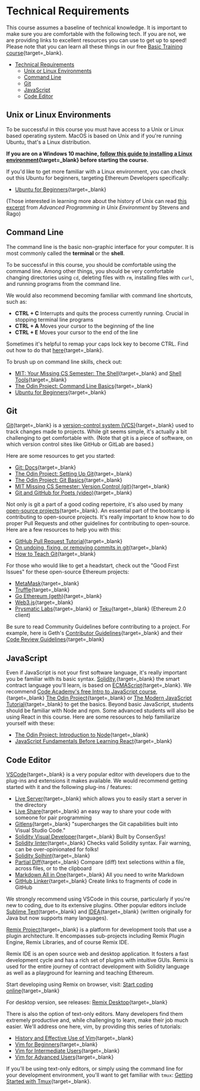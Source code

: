 # Technical Requirements

This course assumes a baseline of technical knowledge. It is important to make sure you are comfortable with the following tech. If you are not, we are providing links to excellent resources you can use to get up to speed! Please note that you can learn all these things in our free [Basic Training course](https://courses.consensys.net/courses/bootcamp-basic-training){target=\_blank}.

- [Technical Requirements](#technical-requirements)
  - [Unix or Linux Environments](#unix-or-linux-environments)
  - [Command Line](#command-line)
  - [Git](#git)
  - [JavaScript](#javascript)
  - [Code Editor](#code-editor)

## Unix or Linux Environments

To be successful in this course you must have access to a Unix or Linux based operating system. MacOS is based on Unix and if you're running Ubuntu, that's a Linux distribution.

**If you are on a Windows 10 machine, [follow this guide to installing a Linux environment](https://consensys.net/blog/developers/ethereum-developers-guide-to-setting-up-windows-subsystem-for-linux/){target=\_blank} before starting the course.**

If you'd like to get more familiar with a Linux environment, you can check out this Ubuntu for beginners, targeting Ethereum Developers specifically:

- [Ubuntu for Beginners](https://agstakingco.gitbook.io/ethereum-2-0-ubuntu-for-beginners/#linux-terminal-basic-commands){target=\_blank}

(Those interested in learning more about the history of Unix can read [this excerpt](https://www.netmeister.org/book/02-unix.pdf) from _Advanced Programming in Unix Environment_ by Stevens and Rago)

## Command Line

The command line is the basic non-graphic interface for your computer. It is most commonly called the **terminal** or the **shell**.

To be successful in this course, you should be comfortable using the command line. Among other things, you should be very comfortable changing directories using `cd`, deleting files with `rm`, installing files with `curl`, and running programs from the command line.

We would also recommend becoming familiar with command line shortcuts, such as:

- **CTRL + C** Interrupts and quits the process currently running. Crucial in stopping terminal line programs
- **CTRL + A** Moves your cursor to the beginning of the line
- **CTRL + E** Moves your cursor to the end of the line

Sometimes it's helpful to remap your caps lock key to become CTRL. Find out how to do that [here](https://www.howtogeek.com/194705/how-to-disable-or-reassign-the-caps-lock-key-on-any-operating-system/){target=\_blank}.

To brush up on command line skills, check out:

- [MIT: Your Missing CS Semester: The Shell](https://missing.csail.mit.edu/2020/course-shell/){target=\_blank} and [Shell Tools](https://missing.csail.mit.edu/2020/shell-tools/){target=\_blank}
- [The Odin Project: Command Line Basics](https://www.theodinproject.com/lessons/foundations-command-line-basics){target=\_blank}
- [Ubuntu for Beginners](https://agstakingco.gitbook.io/ethereum-2-0-ubuntu-for-beginners/#linux-terminal-basic-commands){target=\_blank}

## Git

[Git](https://en.wikipedia.org/wiki/Git){target=\_blank} is a [version-control system (VCS)](https://en.wikipedia.org/wiki/Version_control){target=\_blank} used to track changes made to projects. While git seems simple, it's actually a bit challenging to get comfortable with. (Note that git is a piece of software, on which version control sites like GitHub or GitLab are based.)

Here are some resources to get you started:

- [Git: Docs](https://git-scm.com/doc){target=\_blank}
- [The Odin Project: Setting Up Git](https://www.theodinproject.com/lessons/foundations-setting-up-git){target=\_blank}
- [The Odin Project: Git Basics](https://www.theodinproject.com/lessons/foundations-git-basics){target=\_blank}
- [MIT Missing CS Semester: Version Control (git)](https://missing.csail.mit.edu/2020/version-control/){target=\_blank}
- [Git and GitHub for Poets (video)](https://www.youtube.com/playlist?list=PLRqwX-V7Uu6ZF9C0YMKuns9sLDzK6zoiV){target=\_blank}

Not only is git a part of a good coding repertoire, it's also used by many [open-source projects](https://www.digitalocean.com/community/tutorial_series/an-introduction-to-open-source){target=\_blank}. An essential part of the bootcamp is contributing to open-source projects. It's really important to know how to do proper Pull Requests and other guidelines for contributing to open-source. Here are a few resources to help you with this:

- [GitHub Pull Request Tutorial](https://guides.github.com/activities/hello-world/){target=\_blank}
- [On undoing, fixing, or removing commits in git](https://sethrobertson.github.io/GitFixUm/fixup.html){target=\_blank}
- [How to Teach Git](https://rachelcarmena.github.io/2018/12/12/how-to-teach-git.html){target=\_blank}

For those who would like to get a headstart, check out the "Good First Issues" for these open-source Ethereum projects:

- [MetaMask](https://github.com/MetaMask/metamask-extension/issues?q=is%3Aissue+is%3Aopen+label%3Aux-enhancement+-label%3AN00-needsDesign+label%3Agood-first-issue){target=\_blank}
- [Truffle](https://github.com/trufflesuite/truffle/issues?q=is%3Aopen+is%3Aissue+label%3A%22good+first+issue%22){target=\_blank}
- [Go Ethereum (geth)](https://github.com/ethereum/go-ethereum/issues?q=is%3Aopen+is%3Aissue+label%3A%22good+first+issue%22){target=\_blank}
- [Web3.js](https://github.com/ChainSafe/web3.js/issues?q=is%3Aopen+is%3Aissue+label%3A%22Good+First+Issue%22){target=\_blank}
- [Prysmatic Labs](https://github.com/prysmaticlabs/prysm/issues?q=is%3Aopen+is%3Aissue+label%3A%22Good+First+Issue%22){target=\_blank} or [Teku](https://github.com/ConsenSys/teku/issues?q=is%3Aopen+is%3Aissue+label%3A%22good+first+issue+%3Araising_hand%3A%22){target=\_blank} (Ethereum 2.0 client)

Be sure to read Community Guidelines before contributing to a project. For example, here is Geth's [Contributor Guidelines](https://github.com/ethereum/go-ethereum/wiki/Developers'-Guide#contributing){target=\_blank} and their [Code Review Guidelines](https://github.com/ethereum/go-ethereum/wiki/Code-Review-Guidelines){target=\_blank}

## JavaScript

Even if JavaScript is not your first software language, it's really important you be familiar with its basic syntax. [Solidity,](https://docs.soliditylang.org/en/v0.8.2/){target=\_blank} the smart contract language you'll learn, is based on [ECMAScript](https://developer.mozilla.org/en-US/docs/Web/JavaScript/Language_Resources){target=\_blank}. We recommend [Code Academy's free Intro to JavaScript course,](https://www.codecademy.com/learn/introduction-to-javascript){target=\_blank} [The Odin Project](https://www.theodinproject.com/paths/foundations/courses/foundations#javascript-basics){target=\_blank} or [The Modern JavaScript Tutorial](https://javascript.info/){target=\_blank} to get the basics. Beyond basic JavaScript, students should be familiar with Node and npm. Some advanced students will also be using React in this course. Here are some resources to help familiarize yourself with these:

- [The Odin Project: Introduction to Node](https://www.theodinproject.com/paths/full-stack-javascript/courses/nodejs){target=\_blank}
- [JavaScript Fundamentals Before Learning React](https://www.robinwieruch.de/javascript-fundamentals-react-requirements){target=\_blank}

## Code Editor

[VSCode](https://code.visualstudio.com/download){target=\_blank} is a very popular editor with developers due to the plug-ins and extensions it makes available. We would recommend getting started with it and the following plug-ins / features:

- [Live Server](https://marketplace.visualstudio.com/items?itemName=ritwickdey.LiveServer){target=\_blank} which allows you to easily start a server in the directory
- [Live Share](https://visualstudio.microsoft.com/services/live-share/){target=\_blank} an easy way to share your code with someone for pair programming
- [Gitlens](https://marketplace.visualstudio.com/items?itemName=eamodio.gitlens){target=\_blank} "supercharges the Git capabilities built into Visual Studio Code."
- [Solidity Visual Developer](https://marketplace.visualstudio.com/items?itemName=tintinweb.solidity-visual-auditor){target=\_blank} Built by ConsenSys!
- [Solidity linter](https://marketplace.visualstudio.com/items?itemName=JuanBlanco.solidity){target=\_blank} Checks valid Solidity syntax. Fair warning, can be over-opinionated for folks!
- [Solidity Solhint](https://marketplace.visualstudio.com/items?itemName=idrabenia.solidity-solhint){target=\_blank}
- [Partial Diff](https://marketplace.visualstudio.com/items?itemName=ryu1kn.partial-diff){target=\_blank} Compare (diff) text selections within a file, across files, or to the clipboard
- [Markdown All in One](https://marketplace.visualstudio.com/items?itemName=yzhang.markdown-all-in-one){target=\_blank} All you need to write Markdown
- [GitHub Linker](https://marketplace.visualstudio.com/items?itemName=gimenete.github-linker){target=\_blank} Create links to fragments of code in GitHub

We strongly recommend using VSCode in this course, particularly if you're new to coding, due to its extensive plugins. Other popular editors include [Sublime Text](https://www.sublimetext.com/){target=\_blank} and [IDEA](https://www.jetbrains.com/idea/){target=\_blank} (written originally for Java but now supports many languages).

[Remix Project](https://remix-project.org/){target=\_blank} is a platform for development tools that use a plugin architecture. It encompasses sub-projects including Remix Plugin Engine, Remix Libraries, and of course Remix IDE.

Remix IDE is an open source web and desktop application. It fosters a fast development cycle and has a rich set of plugins with intuitive GUIs. Remix is used for the entire journey of contract development with Solidity language as well as a playground for learning and teaching Ethereum.

Start developing using Remix on browser, visit: [Start coding online](https://remix.ethereum.org/){target=\_blank}

For desktop version, see releases: [Remix Desktop](https://github.com/ethereum/remix-desktop/releases){target=\_blank}

There is also the option of text-only editors. Many developers find them extremely productive and, while challenging to learn, make their job much easier. We'll address one here, vim, by providing this series of tutorials:

- [History and Effective Use of Vim](https://begriffs.com/posts/2019-07-19-history-use-vim.html){target=\_blank}
- [Vim for Beginners](https://thevaluable.dev/vim-beginner/){target=\_blank}
- [Vim for Intermediate Users](https://thevaluable.dev/vim-intermediate/){target=\_blank}
- [Vim for Advanced Users](https://thevaluable.dev/vim-advanced/){target=\_blank}

If you'll be using text-only editors, or simply using the command line for your development environment, you'll want to get familiar with `tmux`: [Getting Started with Tmux](https://sunainapai.in/blog/get-started-with-tmux/){target=\_blank}.
